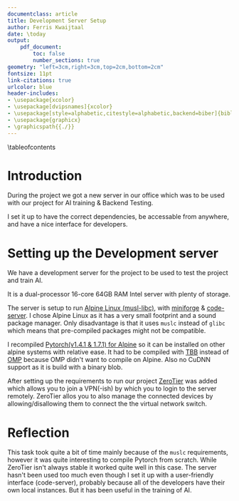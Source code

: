 ```yaml
---
documentclass: article
title: Development Server Setup 
author: Ferris Kwaijtaal
date: \today
output:
    pdf_document:
        toc: false
        number_sections: true
geometry: "left=3cm,right=3cm,top=2cm,bottom=2cm"
fontsize: 11pt
link-citations: true
urlcolor: blue
header-includes:
- \usepackage{xcolor}
- \usepackage[dvipsnames]{xcolor}
- \usepackage[style=alphabetic,citestyle=alphabetic,backend=biber]{biblatex}
- \usepackage{graphicx}
- \graphicspath{{./}}
---
```


\tableofcontents

# Introduction
During the project we got a new server in our office which was to be used with our project for AI training & Backend Testing.

I set it up to have the correct dependencies, be accessable from anywhere, and have a nice interface for developers.

# Setting up the Development server
We have a development server for the project to be used to test the project and train AI.

It is a dual-processor 16-core 64GB RAM Intel server with plenty of storage.

The server is setup to run [Alpine Linux (musl-libc)](https://www.alpinelinux.org/), with [miniforge](https://github.com/conda-forge/miniforge) & [code-server](https://github.com/cdr/code-server).
I chose Alpine Linux as it has a very small footprint and a sound package manager. Only disadvantage is that it uses `muslc` instead of `glibc` which means that pre-compiled packages might not be compatible.

I recompiled [Pytorch(v1.4.1 & 1.7.1) for Alpine](https://github.com/i404788/pytorch/releases) so it can be installed on other alpine systems with relative ease.
It had to be compiled with [TBB](https://github.com/oneapi-src/oneTBB) instead of [OMP](https://www.openmp.org/) because OMP didn't want to compile on Alpine. Also no CuDNN support as it is build with a binary blob.

After setting up the requirements to run our project [ZeroTier](https://www.zerotier.com/) was added which allows you to join a VPN(-ish) by which you to login to the server remotely.
ZeroTier allos you to also manage the connected devices by allowing/disallowing them to connect the the virtual network switch.


# Reflection
This task took quite a bit of time mainly because of the `muslc` requirements, however it was quite interesting to compile Pytorch from scratch.
While ZeroTier isn't always stable it worked quite well in this case.
The server hasn't been used too much even though I set it up with a user-friendly interface (code-server), probably because all of the developers have their own local instances.
But it has been useful in the training of AI.

